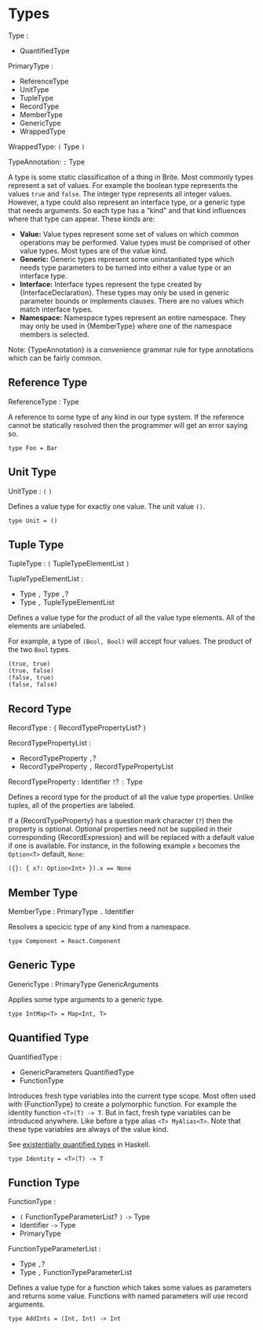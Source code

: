 # Types

Type :
  - QuantifiedType

PrimaryType :
  - ReferenceType
  - UnitType
  - TupleType
  - RecordType
  - MemberType
  - GenericType
  - WrappedType

WrappedType: `(` Type `)`

TypeAnnotation: `:` Type

A type is some static classification of a thing in Brite. Most commonly types represent a set of values. For example the boolean type represents the values `true` and `false`. The integer type represents all integer values. However, a type could also represent an interface type, or a generic type that needs arguments. So each type has a “kind” and that kind influences where that type can appear. These kinds are:

- **Value:** Value types represent some set of values on which common operations may be performed. Value types must be comprised of other value types. Most types are of the value kind.
- **Generic:** Generic types represent some uninstantiated type which needs type parameters to be turned into either a value type or an interface type.
- **Interface:** Interface types represent the type created by {InterfaceDeclaration}. These types may only be used in generic parameter bounds or implements clauses. There are no values which match interface types.
- **Namespace:** Namespace types represent an entire namespace. They may only be used in {MemberType} where one of the namespace members is selected.

Note: {TypeAnnotation} is a convenience grammar rule for type annotations which can be fairly common.

## Reference Type

ReferenceType : Type

A reference to some type of any kind in our type system. If the reference cannot be statically resolved then the programmer will get an error saying so.

```ite example
type Foo = Bar
```

## Unit Type

UnitType : `(` `)`

Defines a value type for exactly one value. The unit value `()`.

```ite example
type Unit = ()
```

## Tuple Type

TupleType : `(` TupleTypeElementList `)`

TupleTypeElementList :
  - Type `,` Type `,`?
  - Type `,` TupleTypeElementList

Defines a value type for the product of all the value type elements. All of the elements are unlabeled.

For example, a type of `(Bool, Bool)` will accept four values. The product of the two `Bool` types.

```ite example
(true, true)
(true, false)
(false, true)
(false, false)
```

## Record Type

RecordType : `{` RecordTypePropertyList? `}`

RecordTypePropertyList :
  - RecordTypeProperty `,`?
  - RecordTypeProperty `,` RecordTypePropertyList

RecordTypeProperty : Identifier `?`? `:` Type

Defines a record type for the product of all the value type properties. Unlike tuples, all of the properties are labeled.

If a {RecordTypeProperty} has a question mark character (`?`) then the property is optional. Optional properties need not be supplied in their corresponding {RecordExpression} and will be replaced with a default value if one is available. For instance, in the following example `x` becomes the `Option<T>` default, `None`:

```ite example
({}: { x?: Option<Int> }).x == None
```

## Member Type

MemberType : PrimaryType `.` Identifier

Resolves a specicic type of any kind from a namespace.

```ite example
type Component = React.Component
```

## Generic Type

GenericType : PrimaryType GenericArguments

Applies some type arguments to a generic type.

```ite example
type IntMap<T> = Map<Int, T>
```

## Quantified Type

QuantifiedType :
  - GenericParameters QuantifiedType
  - FunctionType

Introduces fresh type variables into the current type scope. Most often used with {FunctionType} to create a polymorphic function. For example the identity function `<T>(T) -> T`. But in fact, fresh type variables can be introduced anywhere. Like before a type alias `<T> MyAlias<T>`. Note that these type variables are always of the value kind.

See [existentially quantified types](https://en.wikibooks.org/wiki/Haskell/Existentially_quantified_types) in Haskell.

```ite example
type Identity = <T>(T) -> T
```

## Function Type

FunctionType :
  - `(` FunctionTypeParameterList? `)` `->` Type
  - Identifier `->` Type
  - PrimaryType

FunctionTypeParameterList :
  - Type `,`?
  - Type `,` FunctionTypeParameterList

Defines a value type for a function which takes some values as parameters and returns some value. Functions with named parameters will use record arguments.

```ite example
type AddInts = (Int, Int) -> Int
```
